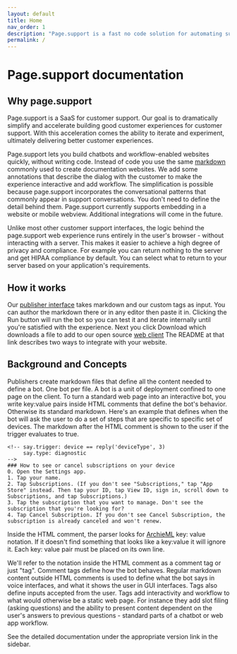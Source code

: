```yaml
---
layout: default
title: Home
nav_order: 1
description: "Page.support is a fast no code solution for automating support"
permalink: /
---
```

# Page.support documentation

## Why page.support
Page.support is a SaaS for customer support. Our goal is to dramatically simplify and accelerate building good customer experiences for customer support. With this acceleration comes the ability to iterate and experiment, ultimately delivering better customer experiences.

Page.support lets you build chatbots and workflow-enabled websites quickly, without writing code. Instead of code you use the same [markdown](https://www.markdownguide.org/) commonly used to create documentation websites. We add some annotations that describe the dialog with the customer to make the experience interactive and add workflow. The simplification is possible because page.support incorporates the conversational patterns that commonly appear in support conversations. You don't need to define the detail behind them. Page.support currently supports embedding in a website or mobile webview. Additional integrations will come in the future.

Unlike most other customer support interfaces, the logic behind the page.support web experience  runs entirely in the user's browser - without interacting with a server. This makes it easier to achieve a high degree of privacy and compliance. For example you can return nothing to the server and get HIPAA compliance by default. You can select what to return to your server based on your application's requirements.

## How it works  
Our [publisher interface](https://publisher.page.support) takes markdown and our custom tags as input. You can author the markdown there or in any editor then paste it in. Clicking the Run button will run the bot so you can test it and iterate internally until you're satisfied with the experience. Next you click Download which downloads a file to add to our open source [web client](https://github.com/page-support/web-client) The README at that link describes two ways to integrate with your website.

## Background and Concepts
Publishers create markdown files that define all the content needed to define a bot.  One bot per file.  A bot is a unit of deployment confined to one page on the client.  To turn a standard web page into an interactive bot, you write key:value pairs inside HTML comments that define the bot's behavior. Otherwise its standard markdown. Here's an example that defines when the bot will ask the user to do a set of steps that are specific to specific set of devices. The markdown after the HTML comment is shown to the user if the trigger evaluates to true.

```
<!-- say.trigger: device == reply('deviceType', 3) 
     say.type: diagnostic
-->
### How to see or cancel subscriptions on your device
0. Open the Settings app. 
1. Tap your name. 
2. Tap Subscriptions. (If you don't see "Subscriptions," tap "App Store" instead. Then tap your ID, tap View ID, sign in, scroll down to Subscriptions, and tap Subscriptions.)
3. Tap the subscription that you want to manage. Don't see the subscription that you're looking for?
4. Tap Cancel Subscription. If you don't see Cancel Subscription, the subscription is already canceled and won't renew.
```

Inside the HTML comment, the parser looks for [ArchieML](http://archieml.org/) key: value notation. If it doesn't find something that looks like a key:value it will ignore it. Each key: value pair must be placed on its own line.

We'll refer to the notation inside the HTML comment as a comment tag or just "tag".  Comment tags define how the bot behaves. Regular markdown content outside HTML comments is used to define what the bot says in voice interfaces, and what it shows the user in GUI interfaces. Tags also define inputs accepted from the user. Tags add interactivity and workflow to what would otherwise be a static web page. For instance they add slot filing (asking questions) and the ability to present content dependent on the user's answers to previous questions - standard parts of a chatbot or web app workflow.

See the detailed documentation under the appropriate version link in the sidebar.
